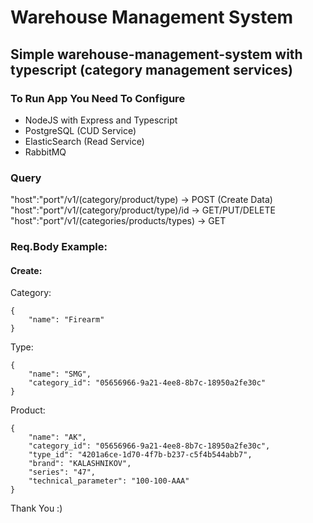 # Warehouse Management System

## Simple warehouse-management-system with typescript (category management services)

### To Run App You Need To Configure
- NodeJS with Express and Typescript
- PostgreSQL (CUD Service)
- ElasticSearch (Read Service)
- RabbitMQ


### Query

"host":"port"/v1/(category/product/type) -> POST (Create Data)
"host":"port"/v1/(category/product/type)/id -> GET/PUT/DELETE
"host":"port"/v1/(categories/products/types) -> GET

### Req.Body Example:
#### Create:
Category:
```
{
    "name": "Firearm"
}
```
Type:
```
{
    "name": "SMG",
    "category_id": "05656966-9a21-4ee8-8b7c-18950a2fe30c"
}
```
Product:
```
{
    "name": "AK",
    "category_id": "05656966-9a21-4ee8-8b7c-18950a2fe30c",
    "type_id": "4201a6ce-1d70-4f7b-b237-c5f4b544abb7",
    "brand": "KALASHNIKOV",
    "series": "47",
    "technical_parameter": "100-100-AAA"
}
```

Thank You :)
